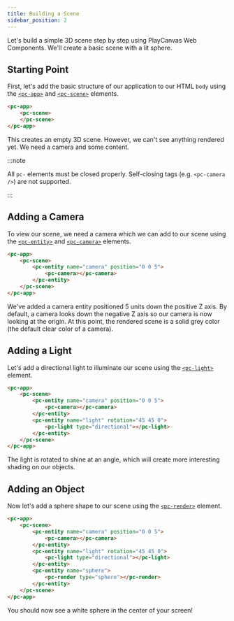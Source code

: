 ```yaml
---
title: Building a Scene
sidebar_position: 2
---
```


Let's build a simple 3D scene step by step using PlayCanvas Web Components. We'll create a basic scene with a lit sphere.

## Starting Point

First, let's add the basic structure of our application to our HTML `body` using the [`<pc-app>`](../tags/pc-app) and [`<pc-scene>`](../tags/pc-scene) elements.

```html
<pc-app>
    <pc-scene>
    </pc-scene>
</pc-app>
```

This creates an empty 3D scene. However, we can't see anything rendered yet. We need a camera and some content.

:::note

All `pc-` elements must be closed properly. Self-closing tags (e.g. `<pc-camera />`) are not supported.

:::

## Adding a Camera

To view our scene, we need a camera which we can add to our scene using the [`<pc-entity>`](../tags/pc-entity) and [`<pc-camera>`](../tags/pc-camera) elements.

```html {3-5}
<pc-app>
    <pc-scene>
        <pc-entity name="camera" position="0 0 5">
            <pc-camera></pc-camera>
        </pc-entity>
    </pc-scene>
</pc-app>
```

We've added a camera entity positioned 5 units down the positive Z axis. By default, a camera looks down the negative Z axis so our camera is now looking at the origin. At this point, the rendered scene is a solid grey color (the default clear color of a camera).

## Adding a Light

Let's add a directional light to illuminate our scene using the [`<pc-light>`](../tags/pc-light) element.

```html {6-8}
<pc-app>
    <pc-scene>
        <pc-entity name="camera" position="0 0 5">
            <pc-camera></pc-camera>
        </pc-entity>
        <pc-entity name="light" rotation="45 45 0">
            <pc-light type="directional"></pc-light>
        </pc-entity>
    </pc-scene>
</pc-app>
```

The light is rotated to shine at an angle, which will create more interesting shading on our objects.

## Adding an Object

Now let's add a sphere shape to our scene using the [`<pc-render>`](../tags/pc-render) element.

```html {9-11}
<pc-app>
    <pc-scene>
        <pc-entity name="camera" position="0 0 5">
            <pc-camera></pc-camera>
        </pc-entity>
        <pc-entity name="light" rotation="45 45 0">
            <pc-light type="directional"></pc-light>
        </pc-entity>
        <pc-entity name="sphere">
            <pc-render type="sphere"></pc-render>
        </pc-entity>
    </pc-scene>
</pc-app>
```

You should now see a white sphere in the center of your screen!
